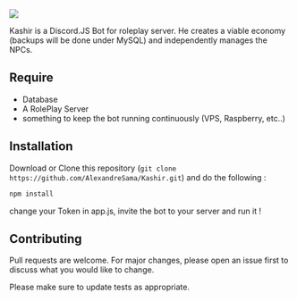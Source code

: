 <img src="https://zupimages.net/up/20/35/82h3.jpg">

Kashir is a Discord.JS Bot for roleplay server. He creates a viable economy (backups will be done under MySQL) and independently manages the NPCs.

## Require

- Database
- A RolePlay Server
- something to keep the bot running continuously (VPS, Raspberry, etc..)

## Installation

Download or Clone this repository (``git clone https://github.com/AlexandreSama/Kashir.git``) and do the following :

```bash
npm install
```

change your Token in app.js, invite the bot to your server and run it !

## Contributing
Pull requests are welcome. For major changes, please open an issue first to discuss what you would like to change.

Please make sure to update tests as appropriate.
